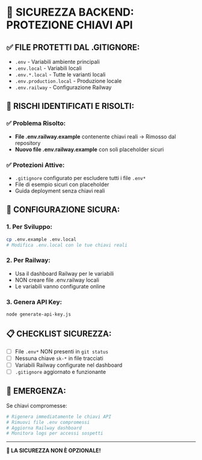 # 🚨 SICUREZZA BACKEND: PROTEZIONE CHIAVI API

## ✅ FILE PROTETTI DAL .GITIGNORE:
- `.env` - Variabili ambiente principali
- `.env.local` - Variabili locali
- `.env.*.local` - Tutte le varianti locali
- `.env.production.local` - Produzione locale
- `.env.railway` - Configurazione Railway

## 🚨 RISCHI IDENTIFICATI E RISOLTI:

### ✅ Problema Risolto:
- **File .env.railway.example** contenente chiavi reali → Rimosso dal repository
- **Nuovo file .env.railway.example** con soli placeholder sicuri

### ✅ Protezioni Attive:
- `.gitignore` configurato per escludere tutti i file `.env*`
- File di esempio sicuri con placeholder
- Guida deployment senza chiavi reali

## 🔧 CONFIGURAZIONE SICURA:

### 1. Per Sviluppo:
```bash
cp .env.example .env.local
# Modifica .env.local con le tue chiavi reali
```

### 2. Per Railway:
- Usa il dashboard Railway per le variabili
- NON creare file .env.railway locali
- Le variabili vanno configurate online

### 3. Genera API Key:
```bash
node generate-api-key.js
```

## 📋 CHECKLIST SICUREZZA:

- [ ] File `.env*` NON presenti in `git status`
- [ ] Nessuna chiave `sk-*` in file tracciati
- [ ] Variabili Railway configurate nel dashboard
- [ ] `.gitignore` aggiornato e funzionante

## 🚨 EMERGENZA:
Se chiavi compromesse:
```bash
# Rigenera immediatamente le chiavi API
# Rimuovi file .env compromessi
# Aggiorna Railway dashboard
# Monitora logs per accessi sospetti
```

---
**🔐 LA SICUREZZA NON È OPZIONALE!**
